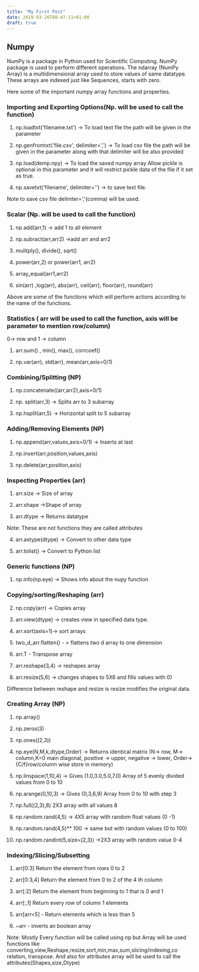 ```yaml
---
title: "My First Post"
date: 2019-03-26T08:47:11+01:00
draft: true
---
```


## Numpy

NumPy is a package in Python used for Scientific Computing. NumPy package is used to perform different operations. The ndarray (NumPy Array) is a multidimensional array used to store values of same datatype. These arrays are indexed just like Sequences, starts with zero.

Here some of the important numpy array functions and properties.

### Importing and Exporting Options(Np. will be used to call the function)

1. np.loadtxt('filename.txt') -> To load text file the path will be given in the parameter

2. np.genfromtxt('file.csv', delimiter=',') -> To load csv file the path will be given in the parameter along with that delimiter will be also provided

3. np.load(demp.npy) -> To load the saved numpy array
Allow pickle is optional in this parameter and it will restrict pickle data of the file if it set as true.

4. np.savetxt('filename', delimiter='') -> to save text file.

Note to save csv file delimter=','(comma) will be used.

### Scalar (Np. will be used to call the function)

1. np.add(arr,1) -> add 1 to all element

2. np.subract(arr,arr2) ->add arr and arr2

3. mulitply(), divide(), sqrt()

4. power(arr,2) or power(arr1, arr2)

5. array_equal(arr1,arr2)

6. sin(arr) ,log(arr), abs(arr), ceil(arr), floor(arr), round(arr)

Above are some of the functions which will perform actions according to the name of the functions.

### Statistics ( arr will be used to call the function, axis will be parameter to mention row/column)
0-> row and 1 -> column

1. arr.sum() , min(), max(), corrcoef()

2. np.var(arr), std(arr), mean(arr,axis=0/1)

### Combining/Splitting (NP)

1. np.concatenate((arr,arr2),axis=0/1)

2. np. split(arr,3) -> Splits arr to 3 subarray

3. np.hsplit(arr,5) -> Horizontal split to 5 subarray

### Adding/Removing Elements (NP)

1. np.append(arr,values,axis=0/1) -> Inserts at last

2. np.insert(arr,position,values,axis)

3. np.delete(arr,position,axis)

### Inspecting Properties (arr)

1. arr.size -> Size of array

2. arr.shape ->Shape of array

3. arr.dtype -> Returns datatype

Note: These are not functions they are called attributes

4. arr.astype(dtype) -> Convert to other data type

6. arr.tolist() -> Convert to Python list

### Generic functions (NP)

1. np.info(np.eye) -> Shows info about the nupy function

### Copying/sorting/Reshaping (arr)

2. np.copy(arr) -> Copies array

3. arr.view(dtype) -> creates view in specified data type.

4. arr.sort(axis=1)-> sort arrays

5. two_d_arr.flatten() - > flattens two d array to one dimension

6. arr.T - Transpose array

7. arr.reshape(3,4) -> reshapes array

8. arr.resize(5,6) -> changes shapes to 5X6 and fills values with 0)

Difference between reshape and resize is resize modifies the original data.

### Creating Array (NP)

1. np.array()

2. np.zeros(3)

3. np.ones((2,3))

4. np.eye(N,M,k,dtype,Order) -> Returns identical matrix (N-> row, M-> column,K=0 main diagonal, positive -> upper, negative -> lower, Order->{C/f}row/column wise store in memory)

5. np.linspace(1,10,4) -> Gives (1.0,3.0,5.0,7.0) Array of 5 evenly divided values from 0 to 10

6. np.arange(0,10,3) -> Gives (0,3,6,9) Array from 0 to 10 with step 3

7. np.full((2,3),8) 2X3 array with all values 8

8. np.random.rand(4,5) -> 4X5 array with random float values (0 -1)

9. np.random.rand(4,5)** 100  -> same but with random values (0 to 100)

10. np.random.randint(5,size=(2,3)) ->2X3 array with random value 0-4

### Indexing/Slicing/Subsetting

1. arr[0:3] Return the element from rows 0 to 2

2. arr[0:3,4] Return the element from 0 to 2 of the 4 th column

3. arr[:2] Return the element from beginning to 1 that is 0 and 1

4. arr[:,1] Return every row of column 1 elements

5. arr[arr<5] - Return elements which is less than 5

6. ~arr - inverts an boolean array


Note: Mostly Every function will be called using np but Array will be used functions like converting,view,Reshape,resize,sort,min,max,sum,slicing/indexing,co relation, transpose. And also for attributes array will be used to call the attributes(Shapes,size,Dtype)
